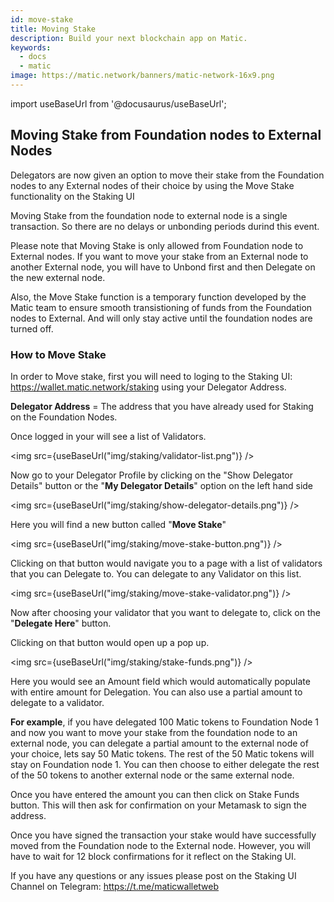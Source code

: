```yaml
---
id: move-stake
title: Moving Stake 
description: Build your next blockchain app on Matic.
keywords:
  - docs
  - matic
image: https://matic.network/banners/matic-network-16x9.png 
---
```

import useBaseUrl from '@docusaurus/useBaseUrl';

## Moving Stake from Foundation nodes to External Nodes

Delegators are now given an option to move their stake from the Foundation nodes to any External nodes of their choice by using the Move Stake functionality on the Staking UI

Moving Stake from the foundation node to external node is a single transaction. So there are no delays or unbonding periods durind this event.

Please note that Moving Stake is only allowed from Foundation node to External nodes. If you want to move your stake from an External node to another External node, you will have to Unbond first and then Delegate on the new external node.

Also, the Move Stake function is a temporary function developed by the Matic team to ensure smooth transistioning of funds from the Foundation nodes to External. And will only stay active until the foundation nodes are turned off.

### How to Move Stake

In order to Move stake, first you will need to loging to the Staking UI: https://wallet.matic.network/staking using your Delegator Address. 

**Delegator Address** = The address that you have already used for Staking on the Foundation Nodes.

Once logged in your will see a list of Validators. 

<img src={useBaseUrl("img/staking/validator-list.png")} />

Now go to your Delegator Profile by clicking on the "Show Delegator Details" button or the "**My Delegator Details**" option on the left hand side

<img src={useBaseUrl("img/staking/show-delegator-details.png")} />

Here you will find a new button called "**Move Stake**"

<img src={useBaseUrl("img/staking/move-stake-button.png")} />

Clicking on that button would navigate you to a page with a list of validators that you can Delegate to. You can delegate to any Validator on this list.

<img src={useBaseUrl("img/staking/move-stake-validator.png")} />

Now after choosing your validator that you want to delegate to, click on the "**Delegate Here**" button.

Clicking on that button would open up a pop up.

<img src={useBaseUrl("img/staking/stake-funds.png")} />

Here you would see an Amount field which would automatically populate with entire amount for Delegation. You can also use a partial amount to delegate to a validator. 

**For example**, if you have delegated 100 Matic tokens to Foundation Node 1 and now you want to move your stake from the foundation node to an external node, you can delegate a partial amount to the external node of your choice, lets say 50 Matic tokens. The rest of the 50 Matic tokens will stay on Foundation node 1. You can then choose to either delegate the rest of the 50 tokens to another external node or the same external node.

Once you have entered the amount you can then click on Stake Funds button. This will then ask for confirmation on your Metamask to sign the address.

Once you have signed the transaction your stake would have successfully moved from the Foundation node to the External node. However, you will have to wait for 12 block confirmations for it reflect on the Staking UI.

If you have any questions or any issues please post on the Staking UI Channel on Telegram: https://t.me/maticwalletweb